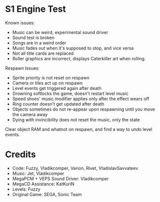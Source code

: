 # S1 Engine Test
Known issues:
- Music can be weird, experimental sound driver
- Sound test is broken
- Songs are in a weird order
- Music fades out when it's supposed to stop, and vice versa
- Not all title cards are replaced
- Roller graphics are incorrect, displays Caterkiller art when rolling.

Respawn Issues:
- Sprite priority is not reset on respawn
- Camera or tiles act up on respawn
- Level events get triggered again after death
- Drowning softlocks the game, doesn't restart level music
- Speed shoes' music modifier applies only after the effect wears off
- Ring counter doesn't get updated after death
- Objects sometimes do not re-appear upon respawning until you move the camera away
- Dying with invincibility does not reset the music, only the state

Clear object RAM and whatnot on respawn, and find a way to undo level events.

# Credits
- Code: Fuzzy, Vladikcomper, Varion, Rivet, VladislavSavvateev
- Music: Jet, Vladikcomper
- MegaPCM + VEPS Sound Driver: Vladikcomper
- MegaCD Assistance: KatKuriN
- Levels: Fuzzy
- Original Game: SEGA, Sonic Team